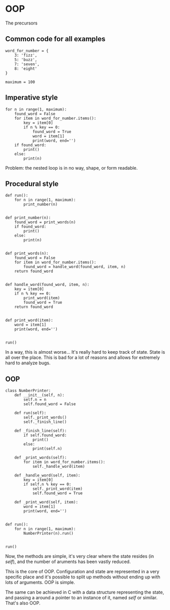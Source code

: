 # OOP

The precursors

## Common code for all examples

    word_for_number = {
        3: 'fizz',
        5: 'buzz',
        7: 'seven',
        8: 'eight'
    }
    
    maximum = 100

## Imperative style
    
    for n in range(1, maximum):
        found_word = False
        for item in word_for_number.items():
            key = item[0]
            if n % key == 0:
                found_word = True
                word = item[1]
                print(word, end='')
        if found_word:
            print()
        else:
            print(n)

Problem: the nested loop is in no way, shape, or form readable.

## Procedural style

    def run():
        for n in range(1, maximum):
            print_number(n)
    
    
    def print_number(n):
        found_word = print_words(n)
        if found_word:
            print()
        else:
            print(n)
    
    
    def print_words(n):
        found_word = False
        for item in word_for_number.items():
            found_word = handle_word(found_word, item, n)
        return found_word
    
    
    def handle_word(found_word, item, n):
        key = item[0]
        if n % key == 0:
            print_word(item)
            found_word = True
        return found_word
    
    
    def print_word(item):
        word = item[1]
        print(word, end='')
    
    
    run()

In a way, this is almost worse... It's really hard to keep track of state. State is all over the place. This is bad for a lot of reasons and allows for extremely hard to analyze bugs.

## OOP

    class NumberPrinter:
        def __init__(self, n):
            self.n = n
            self.found_word = False
    
        def run(self):
            self._print_words()
            self._finish_line()
    
        def _finish_line(self):
            if self.found_word:
                print()
            else:
                print(self.n)
    
        def _print_words(self):
            for item in word_for_number.items():
                self._handle_word(item)
    
        def _handle_word(self, item):
            key = item[0]
            if self.n % key == 0:
                self._print_word(item)
                self.found_word = True
    
        def _print_word(self, item):
            word = item[1]
            print(word, end='')
    
    
    def run():
        for n in range(1, maximum):
            NumberPrinter(n).run()
    
    
    run()

Now, the methods are simple, it's very clear where the state resides (in *self*), and the number of aruments has been vastly reduced.

This is the core of OOP. Configuration and state are represented in a very specific place and it's possible to split up methods without ending up with lots of arguments. OOP is simple. 

The same can be achieved in C with a data structure representing the state, and passing a around a pointer to an instance of it, named *self* or similar. That's also OOP.
